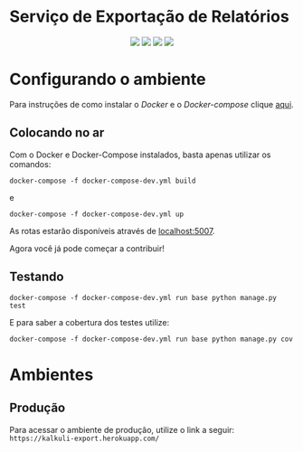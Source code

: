 # Serviço de Exportação de Relatórios    

<div style="text-align: center"> 

<a href="https://travis-ci.com/Kalkuli/2018.2-Kalkuli_Export"><img src="https://travis-ci.org/Kalkuli/2018.2-Kalkuli_Export.svg?branch=master" /></a>
<a href="https://codeclimate.com/github/Kalkuli/2018.2-Kalkuli_Export/maintainability"><img src="https://api.codeclimate.com/v1/badges/b1f0c20fae43ac3f8c59/maintainability" /></a>
<a href="https://codeclimate.com/github/Kalkuli/2018.2-Kalkuli_Export/test_coverage"><img src="https://api.codeclimate.com/v1/badges/b1f0c20fae43ac3f8c59/test_coverage" /></a>
<a href="https://opensource.org/licenses/GPL-3.0"><img src="https://img.shields.io/badge/license-GPL-%235DA8C1.svg"/></a>

</div> 

# Configurando o ambiente
Para instruções de como instalar o _Docker_ e o _Docker-compose_ clique [aqui](https://github.com/Kalkuli/2018.2-Kalkuli_Front-End/blob/master/README.md). 



## Colocando no ar
Com o Docker e Docker-Compose instalados, basta apenas utilizar os comandos:

```docker-compose -f docker-compose-dev.yml build```

e

```docker-compose -f docker-compose-dev.yml up```


As rotas estarão disponíveis através de [localhost:5007](http://localhost:5007/).


Agora você já pode começar a contribuir!


## Testando

```
docker-compose -f docker-compose-dev.yml run base python manage.py test
```   

E para saber a cobertura dos testes utilize:

```
docker-compose -f docker-compose-dev.yml run base python manage.py cov
```

# Ambientes

## Produção
Para acessar o ambiente de produção, utilize o link a seguir:
```https://kalkuli-export.herokuapp.com/```
<!-- ## Homologação
Para acessar o ambiente de homologação, utilize o link a seguir:```https://b4iplfd1yj.execute-api.sa-east-1.amazonaws.com/hom```

https://b4iplfd1yj.execute-api.sa-east-1.amazonaws.com/hom -->